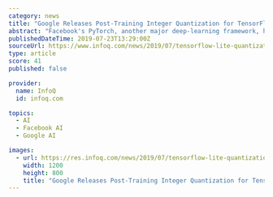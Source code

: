 ```yaml
---
category: news
title: "Google Releases Post-Training Integer Quantization for TensorFlow Lite"
abstract: "Facebook's PyTorch, another major deep-learning framework, has a similar tool called QNNPACK which was released last year. According to a blog post announcing the release, \"QNNPACK-based Caffe2 operators are approximately 2x faster than TensorFlow Lite on ..."
publishedDateTime: 2019-07-23T13:29:00Z
sourceUrl: https://www.infoq.com/news/2019/07/tensorflow-lite-quantization/
type: article
score: 41
published: false

provider:
  name: InfoQ
  id: infoq.com

topics:
  - AI
  - Facebook AI
  - Google AI

images:
  - url: https://res.infoq.com/news/2019/07/tensorflow-lite-quantization/en/headerimage/tensorflow-lite-quantization-1563891656969.jpg
    width: 1200
    height: 800
    title: "Google Releases Post-Training Integer Quantization for TensorFlow Lite"
---
```

